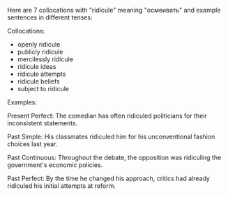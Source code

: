 Here are 7 collocations with "ridicule" meaning "осмеивать" and example sentences in different tenses:

Collocations:
- openly ridicule
- publicly ridicule
- mercilessly ridicule
- ridicule ideas
- ridicule attempts
- ridicule beliefs
- subject to ridicule

Examples:

Present Perfect: The comedian has often ridiculed politicians for their inconsistent statements.

Past Simple: His classmates ridiculed him for his unconventional fashion choices last year.

Past Continuous: Throughout the debate, the opposition was ridiculing the government's economic policies.

Past Perfect: By the time he changed his approach, critics had already ridiculed his initial attempts at reform.